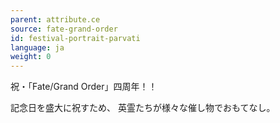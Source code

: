 ```yaml
---
parent: attribute.ce
source: fate-grand-order
id: festival-portrait-parvati
language: ja
weight: 0
---
```


祝・「Fate/Grand Order」四周年！！

記念日を盛大に祝すため、
英霊たちが様々な催し物でおもてなし。
